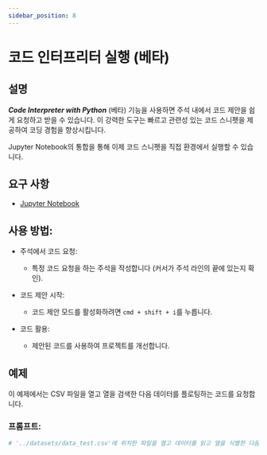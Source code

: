 ```yaml
---
sidebar_position: 8
---
```


# 코드 인터프리터 실행 (베타)

## 설명

***Code Interpreter with Python*** (베타) 기능을 사용하면 주석 내에서 코드 제안을 쉽게 요청하고 받을 수 있습니다. 이 강력한 도구는 빠르고 관련성 있는 코드 스니펫을 제공하여 코딩 경험을 향상시킵니다.

Jupyter Notebook의 통합을 통해 이제 코드 스니펫을 직접 환경에서 실행할 수 있습니다.

## 요구 사항
- [Jupyter Notebook](https://marketplace.visualstudio.com/items?itemName=ms-toolsai.jupyter)

## 사용 방법:
- 주석에서 코드 요청:
    - 특정 코드 요청을 하는 주석을 작성합니다 (커서가 주석 라인의 끝에 있는지 확인).

- 코드 제안 시작:
    - 코드 제안 모드를 활성화하려면 ```cmd + shift + i```를 누릅니다.

- 코드 활용:
    - 제안된 코드를 사용하여 프로젝트를 개선합니다.

## 예제
이 예제에서는 CSV 파일을 열고 열을 검색한 다음 데이터를 플로팅하는 코드를 요청합니다.

### 프롬프트:

```python noInline
# '../datasets/data_test.csv'에 위치한 파일을 열고 데이터를 읽고 열을 식별한 다음 의미 있는 차트를 생성하는 작업을 수행하세요



